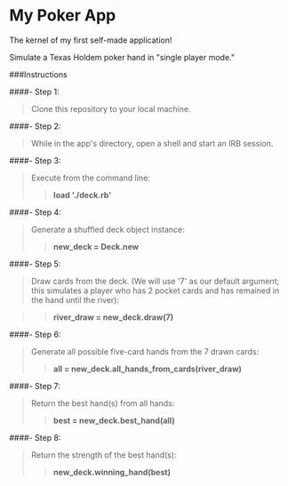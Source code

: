 # My Poker App

The kernel of my first self-made application!

Simulate a Texas Holdem poker hand in "single player mode."

###Instructions

####- Step 1:

> Clone this repository to your local machine.

####- Step 2:

> While in the app's directory, open a shell and start an IRB session.

####- Step 3:

> Execute from the command line: 
>>**load './deck.rb'**

####- Step 4:

> Generate a shuffled deck object instance: 
>>**new_deck = Deck.new**

####- Step 5:

> Draw cards from the deck. (We will use '7' as our default argument; this simulates a player who has 2 pocket cards and has remained in the hand until the river): 

>>**river\_draw = new\_deck.draw(7)**

####- Step 6:

> Generate all possible five-card hands from the 7 drawn cards: 
>>**all  =  new\_deck.all\_hands\_from_cards(river\_draw)**

####- Step 7:

> Return the best hand(s) from all hands: 
>>**best  =  new\_deck.best\_hand(all)**

####- Step 8:

> Return the strength of the best hand(s): 
>>**new_deck.winning\_hand(best)**
